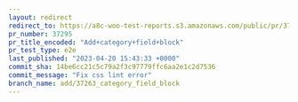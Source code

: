 ```yaml
---
layout: redirect
redirect_to: https://a8c-woo-test-reports.s3.amazonaws.com/public/pr/37295/e2e/index.html
pr_number: 37295
pr_title_encoded: "Add+category+field+block"
pr_test_type: e2e
last_published: "2023-04-20 15:43:33 +0000"
commit_sha: 14be6cc21c5c79a2f3c97779ffc6aa2e1c2d7536
commit_message: "Fix css lint error"
branch_name: add/37263_category_field_block
---
```

